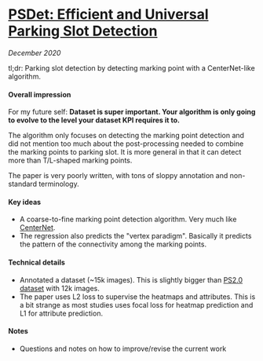# [PSDet: Efficient and Universal Parking Slot Detection](https://arxiv.org/abs/2005.05528)

_December 2020_

tl;dr: Parking slot detection by detecting marking point with a CenterNet-like algorithm.

#### Overall impression
For my future self: **Dataset is super important. Your algorithm is only going to evolve to the level your dataset KPI requires it to.**

The algorithm only focuses on detecting the marking point detection and did not mention too much about the post-processing needed to combine the marking points to parking slot. It is more general in that it can detect more than T/L-shaped marking points.

The paper is very poorly written, with tons of sloppy annotation and non-standard terminology.

#### Key ideas
- A coarse-to-fine marking point detection algorithm. Very much like [CenterNet](centernet.md).
- The regression also predicts the "vertex paradigm". Basically it predicts the pattern of the connectivity among the marking points. 

#### Technical details
- Annotated a dataset (~15k images). This is slightly bigger than [PS2.0 dataset](https://cslinzhang.github.io/deepps/) with 12k images. 
- The paper uses L2 loss to supervise the heatmaps and attributes. This is a bit strange as most studies uses focal loss for heatmap prediction and L1 for attribute prediction. 

#### Notes
- Questions and notes on how to improve/revise the current work  

